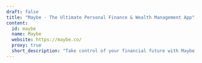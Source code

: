 ```yaml
---
draft: false
title: "Maybe - The Ultimate Personal Finance & Wealth Management App"
content:
  id: maybe
  name: Maybe
  website: https://maybe.co/
  proxy: true
  short_description: "Take control of your financial future with Maybe, the open-source personal finance and wealth management app offering net worth tracking, financial account syncing, investment benchmarking, and more."
---
```

